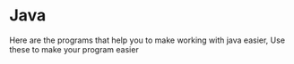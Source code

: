 # Java
Here are the programs that help you to make working with java easier,
Use these to make your program easier
